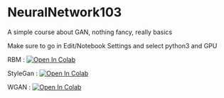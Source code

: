 # NeuralNetwork103
A simple course about GAN, nothing fancy, really basics

Make sure to go in Edit/Notebook Settings and select python3 and GPU

RBM : [![Open In Colab](https://colab.research.google.com/assets/colab-badge.svg)](https://colab.research.google.com/github/hube12/NeuralNetwork103/blob/master/Notebook/RBM.ipynb)

StyleGan : [![Open In Colab](https://colab.research.google.com/assets/colab-badge.svg)](https://github.com/hube12/NeuralNetwork103/blob/master/Notebook/StyleGAN.ipynb)

WGAN : [![Open In Colab](https://colab.research.google.com/assets/colab-badge.svg)](https://github.com/hube12/NeuralNetwork103/blob/master/Notebook/WGAN.ipynb)

